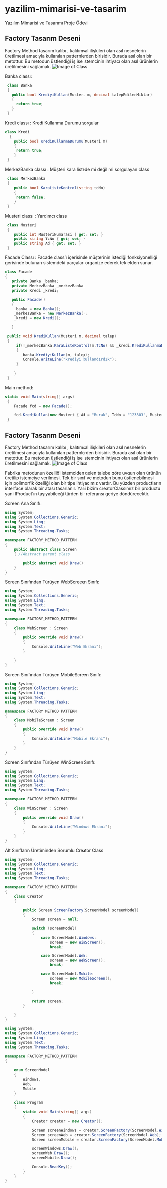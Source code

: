 # yazilim-mimarisi-ve-tasarim
Yazılım Mimarisi ve Tasarımı Proje Ödevi
## Factory Tasarım Deseni
Factory Method tasarım kalıbı , kalıtımsal ilişkileri olan asıl nesnelerin üretilmesi amacıyla kullanılan patternlerden birisidir. Burada asıl olan bir metottur. Bu metodun üstlendiği iş ise istemcinin ihtiyacı olan asıl ürünlerin üretilmesini sağlamak.
![Image of Class](https://github.com/sametbilim/yazilim-mimarisi-tasarim/blob/master/facade.png)

Banka classı:
```.cs
 class Banka
 {
   public bool KrediyiKullan(Musteri m, decimal talepEdilenMiktar)
   {
     return true;
   }
 }
```
Kredi classı : Kredi Kullanma Durumu sorgular
```.cs
class Kredi
  {
    public bool KrediKullanmaDurumu(Musteri m)
    {
     return true;
    }
 }
```

MerkezBanka classı : Müşteri kara listede mi değil mi sorgulayan class
```.cs
 class MerkezBanka
 {
    public bool KaraListeKontrol(string tcNo)
    {
     return false;
    }
 }

```

Musteri classı : Yardımcı class

```.cs
 class Musteri
 {
    public int MusteriNumarasi { get; set; }
    public string TcNo { get; set; }
    public string Ad { get; set; }
 }
```

Facade Classı : Facade class’ı içerisinde müşterinin istediği fonksiyonelliği gerisinde bulunan sistemdeki parçaları organize ederek tek elden sunar.


```.cs
class Facade
{
   private Banka _banka;
   private MerkezBanka _merkezBanka;
   private Kredi _kredi;

   public Facade()
   {
    _banka = new Banka();
    _merkezBanka = new MerkezBanka();
    _kredi = new Kredi();

   }

 public void KrediKullan(Musteri m, decimal talep)
 {
     if(!_merkezBanka.KaraListeKontrol(m.TcNo) && _kredi.KrediKullanmaDurumu(m))
     {
       _banka.KrediyiKullan(m, talep);
        Console.WriteLine("krediyi kullandırdık");
     }
 
    }
 }
```
 Main method:
 
```.cs
static void Main(string[] args)
 {
    Facade fcd = new Facade();

    fcd.KrediKullan(new Musteri { Ad = "Burak", TcNo = "123303", MusteriNumarasi = 4234242 },1000) ;
 }
```
## Factory Tasarım Deseni
Factory Method tasarım kalıbı , kalıtımsal ilişkileri olan asıl nesnelerin üretilmesi amacıyla kullanılan patternlerden birisidir. Burada asıl olan bir metottur. Bu metodun üstlendiği iş ise istemcinin ihtiyacı olan asıl ürünlerin üretilmesini sağlamak.
![Image of Class](https://github.com/sametbilim/yazilim-mimarisi-tasarim/blob/master/factory.png)

Fabrika metodunun özelliği istemciden gelen talebe göre uygun olan ürünün üretilip istemciye verilmesi. Tek bir sınıf ve metodun bunu üstlenebilmesi için polimorfik özelliği olan bir tipe ihtiyacımız vardır. Bu yüzden productların interface olarak bir atası tasarlanır. Yani bizim creatorClassımız bir productu yani IProduct’ın taşıyabilceği türden bir referansı geriye döndürecektir.

Screen Ana Sınıfı:
```.cs
using System;
using System.Collections.Generic;
using System.Linq;
using System.Text;
using System.Threading.Tasks;

namespace FACTORY_METHOD_PATTERN
{
    public abstract class Screen
    { //Abstract parent class

        public abstract void Draw();
    }
}
```

Screen Sınıfından Türüyen WebScreeen Sınıfı:
```.cs
using System;
using System.Collections.Generic;
using System.Linq;
using System.Text;
using System.Threading.Tasks;

namespace FACTORY_METHOD_PATTERN
{
    class WebScreen : Screen
    {
        public override void Draw()
        {
            Console.WriteLine("Web Ekranı");
        }

    }
}

```

Screen Sınıfından Türüyen MobileScreen Sınıfı:
```.cs
using System;
using System.Collections.Generic;
using System.Linq;
using System.Text;
using System.Threading.Tasks;

namespace FACTORY_METHOD_PATTERN
{
    class MobileScreen : Screen
    {
        public override void Draw()
        {
            Console.WriteLine("Mobile Ekranı");
        }
    }
}

```


Screen Sınıfından Türüyen WinScreen Sınıfı:

```.cs
using System;
using System.Collections.Generic;
using System.Linq;
using System.Text;
using System.Threading.Tasks;

namespace FACTORY_METHOD_PATTERN
{
    class WinScreen : Screen
    {
        public override void Draw()
        {
            Console.WriteLine("Windows Ekranı");
        }
    }
}

```



Alt Sınıfların Üretiminden Sorumlu Creator Class
```.cs
using System;
using System.Collections.Generic;
using System.Linq;
using System.Text;
using System.Threading.Tasks;

namespace FACTORY_METHOD_PATTERN
{
    class Creator
    {

        public Screen ScreenFactory(ScreenModel screenModel)
        {
            Screen screen = null;

            switch (screenModel)
            {
                case ScreenModel.Windows:
                    screen = new WinScreen();
                    break;

                case ScreenModel.Web:
                    screen = new WebScreen();
                    break;

                case ScreenModel.Mobile:
                    screen = new MobileScreen();
                    break;

            }

            return screen;
        }

    }
}

```


```.cs
using System;
using System.Collections.Generic;
using System.Linq;
using System.Text;
using System.Threading.Tasks;

namespace FACTORY_METHOD_PATTERN
{
 
    enum ScreenModel
    {
        Windows,
        Web,
        Mobile
    }
    
    class Program
    {
        static void Main(string[] args)
        {
            Creator creator = new Creator();

            Screen screenWindows = creator.ScreenFactory(ScreenModel.Windows);
            Screen screenWeb = creator.ScreenFactory(ScreenModel.Web);
            Screen screenMobile = creator.ScreenFactory(ScreenModel.Mobile);

            screenWindows.Draw();
            screenWeb.Draw();
            screenMobile.Draw();

            Console.ReadKey();
        }
    }
}

```
